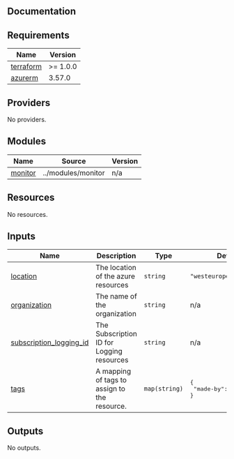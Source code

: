 ## Documentation

<!-- BEGINNING OF PRE-COMMIT-TERRAFORM DOCS HOOK -->
## Requirements

| Name | Version |
|------|---------|
| <a name="requirement_terraform"></a> [terraform](#requirement\_terraform) | >= 1.0.0 |
| <a name="requirement_azurerm"></a> [azurerm](#requirement\_azurerm) | 3.57.0 |

## Providers

No providers.

## Modules

| Name | Source | Version |
|------|--------|---------|
| <a name="module_monitor"></a> [monitor](#module\_monitor) | ../modules/monitor | n/a |

## Resources

No resources.

## Inputs

| Name | Description | Type | Default | Required |
|------|-------------|------|---------|:--------:|
| <a name="input_location"></a> [location](#input\_location) | The location of the azure resources | `string` | `"westeurope"` | no |
| <a name="input_organization"></a> [organization](#input\_organization) | The name of the organization | `string` | n/a | yes |
| <a name="input_subscription_logging_id"></a> [subscription\_logging\_id](#input\_subscription\_logging\_id) | The Subscription ID for Logging resources | `string` | n/a | yes |
| <a name="input_tags"></a> [tags](#input\_tags) | A mapping of tags to assign to the resource. | `map(string)` | <pre>{<br>  "made-by": "terraform"<br>}</pre> | no |

## Outputs

No outputs.
<!-- END OF PRE-COMMIT-TERRAFORM DOCS HOOK -->
